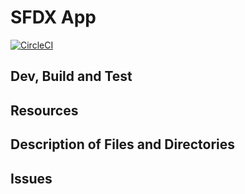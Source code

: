 # SFDX  App

[![CircleCI](https://circleci.com/gh/AppsolutelySalesforce/Customer.connect.svg?style=svg)](https://circleci.com/gh/AppsolutelySalesforce/Customer.connect)

## Dev, Build and Test


## Resources


## Description of Files and Directories


## Issues


